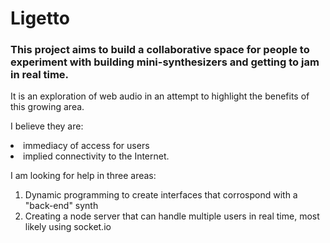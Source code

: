 # Ligetto

<h3>This project aims to build a collaborative space for people to experiment with building mini-synthesizers and getting to jam in real time.</h3>  
It is an exploration of web audio in an attempt to highlight the benefits of this growing area. 

I believe they are: 
<li>
immediacy of access for users</li>
<li>implied connectivity to the Internet. </li>

I am looking for help in three areas: 

1. Dynamic programming to create interfaces that corrospond with a "back-end" synth
2. Creating a node server that can handle multiple users in real time, most likely using socket.io 

